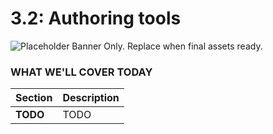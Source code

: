 # 3.2: Authoring tools

![Placeholder Banner Only. Replace when final assets ready.](_media/day-02.png)

### WHAT WE'LL COVER TODAY

| Section | Description |
| ------- | ----------- |
| **TODO** | TODO |
